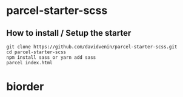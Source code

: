 # parcel-starter-scss

## How to install / Setup the starter
```
git clone https://github.com/davidvenin/parcel-starter-scss.git
cd parcel-starter-scss
npm install sass or yarn add sass
parcel index.html
```
# biorder
